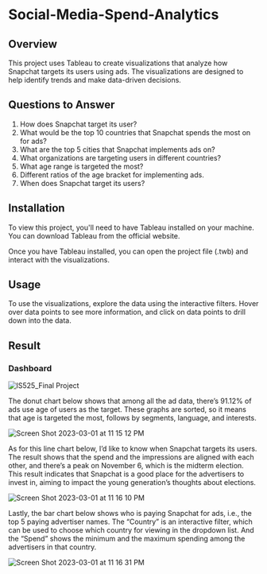 # Social-Media-Spend-Analytics

## Overview
This project uses Tableau to create visualizations that analyze how Snapchat targets its users using ads. The visualizations are designed to help identify trends and make data-driven decisions.

## Questions to Answer
1. How does Snapchat target its user?
2. What would be the top 10 countries that Snapchat spends the most on for ads?
3. What are the top 5 cities that Snapchat implements ads on?
4. What organizations are targeting users in different countries?
5. What age range is targeted the most?
6. Different ratios of the age bracket for implementing ads.
7. When does Snapchat target its users?


## Installation
To view this project, you'll need to have Tableau installed on your machine. You can download Tableau from the official website.

Once you have Tableau installed, you can open the project file (.twb) and interact with the visualizations.

## Usage
To use the visualizations, explore the data using the interactive filters. Hover over data points to see more information, and click on data points to drill down into the data.

## Result
### Dashboard
![IS525_Final Project](https://user-images.githubusercontent.com/73263355/222337235-8c9afd21-aaf9-47c4-be7f-c49eba06064d.png)

The donut chart below shows that among all the ad data, there’s 91.12% of ads use age of users as the target. These graphs are sorted, so it means that age is targeted the most, follows by segments, language, and interests.

![Screen Shot 2023-03-01 at 11 15 12 PM](https://user-images.githubusercontent.com/73263355/222337412-102ba3d4-3d88-4ea3-9aee-7266050944d3.png)

As for this line chart below, I’d like to know when Snapchat targets its users. The result shows that the spend and the impressions are aligned with each other, and there’s a peak on November 6, which is the midterm election. This result indicates that Snapchat is a good place for the advertisers to invest in, aiming to impact the young generation’s thoughts about elections.

![Screen Shot 2023-03-01 at 11 16 10 PM](https://user-images.githubusercontent.com/73263355/222337527-c698b9b5-f343-4a21-974c-8f7362c56deb.png)

Lastly, the bar chart below shows who is paying Snapchat for ads, i.e., the top 5 paying advertiser names. The “Country” is an interactive filter, which can be used to choose which country for viewing in the dropdown list. And the “Spend” shows the minimum and the maximum spending among the advertisers in that country.

![Screen Shot 2023-03-01 at 11 16 31 PM](https://user-images.githubusercontent.com/73263355/222337575-d040125a-fc06-47c8-862c-c4971dac9675.png)

